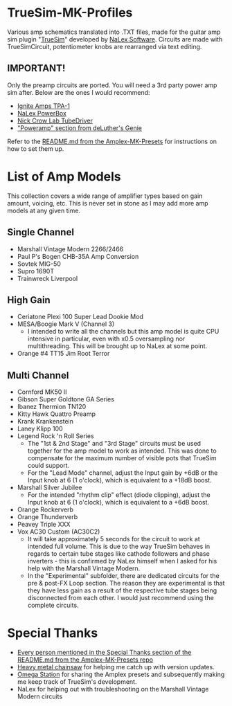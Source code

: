 # TrueSim-MK-Profiles
Various amp schematics translated into .TXT files, made for the guitar amp sim plugin "[TrueSim]( https://nalexsoftware.blogspot.com/2022/07/truesim-simulator.html )" developed by [NaLex Software]( https://nalexsoftware.blogspot.com ).
Circuits are made with TrueSimCircuit, potentiometer knobs are rearranged via text editing.

## IMPORTANT!
Only the preamp circuits are ported. You will need a 3rd party power amp sim after. Below are the ones I would recommend:
- [Ignite Amps TPA-1]( https://www.igniteamps.com/#tpa-1 )
- [NaLex PowerBox]( https://nalexsoftware.blogspot.com/2020/05/powerbox-poweramp.html )
- [Nick Crow Lab TubeDriver]( https://nickcrowlab.blogspot.com/2009/08/tubedriver-v10.html )
- ["Poweramp" section from deLuther's Genie]( https://guitarplayer.ru/guitar-studio/plaginy-st-rock/ )

Refer to the [README.md from the Amplex-MK-Presets]( https://github.com/MARKTHERENCE/Amplex-MK-Presets/tree/main#setting-up-the-power-amp ) for instructions on how to set them up.

# List of Amp Models
This collection covers a wide range of amplifier types based on gain amount, voicing, etc. This is never set in stone as I may add more amp models at any given time.

## Single Channel
- Marshall Vintage Modern 2266/2466
- Paul P's Bogen CHB-35A Amp Conversion
- Sovtek MIG-50
- Supro 1690T
- Trainwreck Liverpool

## High Gain
- Ceriatone Plexi 100 Super Lead Dookie Mod
- MESA/Boogie Mark V (Channel 3)
  - I intended to write all the channels but this amp model is quite CPU intensive in particular, even with x0.5 oversampling nor multithreading. This will be brought up to NaLex at some point.
- Orange #4 TT15 Jim Root Terror

## Multi Channel
- Cornford MK50 II
- Gibson Super Goldtone GA Series
- Ibanez Thermion TN120
- Kitty Hawk Quattro Preamp
- Krank Krankenstein
- Laney Klipp 100
- Legend Rock 'n Roll Series
  - The "1st & 2nd Stage" and "3rd Stage" circuits must be used together for the amp model to work as intended. This was done to compensate for the maximum number of visible pots that TrueSim could support.
  - For the "Lead Mode" channel, adjust the Input gain by +6dB or the Input knob at 6 (1 o'clock), which is equivalent to a +18dB boost.
- Marshall Silver Jubilee
  - For the intended "rhythm clip" effect (diode clipping), adjust the Input knob at 6 (1 o'clock), which is equivalent to a +6dB boost.
- Orange Rockerverb
- Orange Thunderverb
- Peavey Triple XXX
- Vox AC30 Custom (AC30C2)
  - It will take approximately 5 seconds for the circuit to work at intended full volume. This is due to the way TrueSim behaves in regards to certain tube stages like cathode followers and phase inverters - this is confirmed by NaLex himself when I asked for his help with the Marshall Vintage Modern.
  - In the "Experimental" subfolder, there are dedicated circuits for the pre & post-FX Loop section. The reason they are experimental is that they have less gain as a result of the respective tube stages being disconnected from each other. I would just recommend using the complete circuits.

# Special Thanks
- [Every person mentioned in the Special Thanks section of the README.md from the Amplex-MK-Presets repo]( https://github.com/MARKTHERENCE/Amplex-MK-Presets/tree/main#special-thanks )
- [Heavy metal chainsaw]( https://www.youtube.com/@cmd_f5 ) for helping me catch up with version updates.
- [Omega Station]( https://www.youtube.com/@OmegaStationMusic/videos ) for sharing the Amplex presets and subsequently making me keep track of TrueSim's development.
- NaLex for helping out with troubleshooting on the Marshall Vintage Modern circuits
